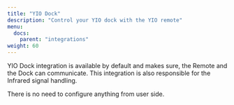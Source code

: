 ```yaml
---
title: "YIO Dock"
description: "Control your YIO dock with the YIO remote"
menu:
  docs:
    parent: "integrations"
weight: 60
---
```


YIO Dock integration is available by default and makes sure, the Remote and the Dock can communicate. This integration is also responsible for the Infrared signal handling.

There is no need to configure anything from user side.
